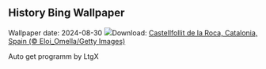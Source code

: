 ## History Bing Wallpaper
Wallpaper date: 2024-08-30
![](https://www.bing.com/th?id=OHR.CastellfollitSpain_EN-US8880313790_UHD.jpg&w=1000)Download: [Castellfollit de la Roca, Catalonia, Spain (© Eloi_Omella/Getty Images)](https://www.bing.com/th?id=OHR.CastellfollitSpain_EN-US8880313790_UHD.jpg)

Auto get programm by LtgX
